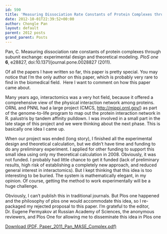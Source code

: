```yaml
---
id: 590
title: 'Measuring Dissociation Rate Constants of Protein Complexes through Subunit Exchange: Experimental Design and Theoretical Modeling'
date: 2012-10-01T22:39:52+00:00
author: Chongle Pan
layout: default
parent: 2012 posts
grand_parent: Posts
---
```

Pan, C. Measuring dissociation rate constants of protein complexes through subunit exchange: experimental design and theoretical modeling. _PloS one_ **6**, e28827, doi:10.1371/journal.pone.0028827 (2011).

Of all the papers I have written so far, this paper is pretty special. You may notice that I&#8217;m the only author on this paper, which is probably very rare to find in the biomedical field.  Here I want to comment on how this paper came about.

Many years ago, interactomics was a very hot field, because it offered a comprehensive view of the physical interaction network among proteins. ORNL and PNNL had a large project (CMCS, http://mippi.ornl.gov/) as part of the genome-to-life program to map out the protein interaction network in R. palustris by tandem affinity pulldown. I was involved in a small part in the late stage of this project and we were thinking about the next phase. This is basically one idea I came up.

When our project was ended (long story), I finished all the experimental design and theoretical calculation, but we didn&#8217;t have time and funding to do any preliminary experiment. I applied for other funding to support this small idea using only my theoretical calculation in 2008. Obviously, it was not funded. I probably had little chance to get it funded (lack of preliminary results, high risk of establishing a completely new approach, and reduced general interest in interactomics). But I kept thinking that this idea is too interesting to be buried. The system is mathematically elegant, in my opinion. Of course, getting the method to work experimentally will be a huge challenge.

Obviously, I can&#8217;t publish this in traditional journals. But Plos one happened and the philosophy of plos one would accommodate this idea, so I re-packaged my rejected proposal to this paper. I&#8217;m grateful to the editor, Dr. Eugene Permyakov at Russian Academy of Sciences, the anonymous reviewers, and Plos One for allowing me to disseminate this idea in Plos one

<p class="gde-text">
  <a href="https://www.omicsbio.org/wp-content/uploads/2011/12/Paper_2011_Pan_MASE_Complex.pdf" class="gde-link" onClick="_gaq.push(['_trackEvent', 'Google Doc Embedder', 'Download', this.href]);">Download (PDF, Paper_2011_Pan_MASE_Complex.pdf)</a>
</p>